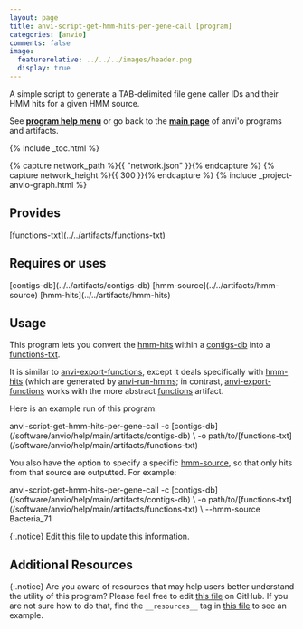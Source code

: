 ```yaml
---
layout: page
title: anvi-script-get-hmm-hits-per-gene-call [program]
categories: [anvio]
comments: false
image:
  featurerelative: ../../../images/header.png
  display: true
---
```


A simple script to generate a TAB-delimited file gene caller IDs and their HMM hits for a given HMM source.

See **[program help menu](../../../vignette#anvi-script-get-hmm-hits-per-gene-call)** or go back to the **[main page](../../)** of anvi'o programs and artifacts.


{% include _toc.html %}
<div id="svg" class="subnetwork"></div>
{% capture network_path %}{{ "network.json" }}{% endcapture %}
{% capture network_height %}{{ 300 }}{% endcapture %}
{% include _project-anvio-graph.html %}


## Provides

<p style="text-align: left" markdown="1"><span class="artifact-p">[functions-txt](../../artifacts/functions-txt)</span></p>

## Requires or uses

<p style="text-align: left" markdown="1"><span class="artifact-r">[contigs-db](../../artifacts/contigs-db)</span> <span class="artifact-r">[hmm-source](../../artifacts/hmm-source)</span> <span class="artifact-r">[hmm-hits](../../artifacts/hmm-hits)</span></p>

## Usage


This program lets you convert the <span class="artifact-n">[hmm-hits](/software/anvio/help/main/artifacts/hmm-hits)</span> within a <span class="artifact-n">[contigs-db](/software/anvio/help/main/artifacts/contigs-db)</span> into a <span class="artifact-n">[functions-txt](/software/anvio/help/main/artifacts/functions-txt)</span>.

It is similar to <span class="artifact-n">[anvi-export-functions](/software/anvio/help/main/programs/anvi-export-functions)</span>, except it deals specifically with <span class="artifact-n">[hmm-hits](/software/anvio/help/main/artifacts/hmm-hits)</span> (which are generated by <span class="artifact-n">[anvi-run-hmms](/software/anvio/help/main/programs/anvi-run-hmms)</span>; in contrast, <span class="artifact-n">[anvi-export-functions](/software/anvio/help/main/programs/anvi-export-functions)</span> works with the more abstract <span class="artifact-n">[functions](/software/anvio/help/main/artifacts/functions)</span> artifact. 

Here is an example run of this program:

<div class="codeblock" markdown="1">
anvi&#45;script&#45;get&#45;hmm&#45;hits&#45;per&#45;gene&#45;call &#45;c <span class="artifact&#45;n">[contigs&#45;db](/software/anvio/help/main/artifacts/contigs&#45;db)</span> \ 
                                       &#45;o path/to/<span class="artifact&#45;n">[functions&#45;txt](/software/anvio/help/main/artifacts/functions&#45;txt)</span> 
</div>

You also have the option to specify a specific <span class="artifact-n">[hmm-source](/software/anvio/help/main/artifacts/hmm-source)</span>, so that only hits from that source are outputted. For example: 

<div class="codeblock" markdown="1">
anvi&#45;script&#45;get&#45;hmm&#45;hits&#45;per&#45;gene&#45;call &#45;c <span class="artifact&#45;n">[contigs&#45;db](/software/anvio/help/main/artifacts/contigs&#45;db)</span> \ 
                                       &#45;o path/to/<span class="artifact&#45;n">[functions&#45;txt](/software/anvio/help/main/artifacts/functions&#45;txt)</span> \
                                       &#45;&#45;hmm&#45;source Bacteria_71
</div>


{:.notice}
Edit [this file](https://github.com/merenlab/anvio/tree/master/anvio/docs/programs/anvi-script-get-hmm-hits-per-gene-call.md) to update this information.


## Additional Resources



{:.notice}
Are you aware of resources that may help users better understand the utility of this program? Please feel free to edit [this file](https://github.com/merenlab/anvio/tree/master/bin/anvi-script-get-hmm-hits-per-gene-call) on GitHub. If you are not sure how to do that, find the `__resources__` tag in [this file](https://github.com/merenlab/anvio/blob/master/bin/anvi-interactive) to see an example.
